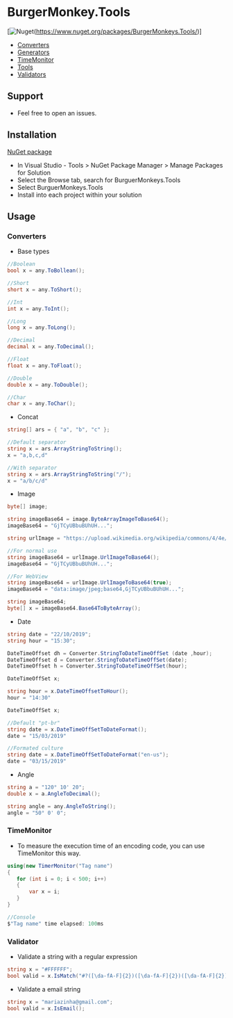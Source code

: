 # BurgerMonkey.Tools

[![Nuget](https://img.shields.io/nuget/v/BurgerMonkeys.Tools)(https://www.nuget.org/packages/BurgerMonkeys.Tools/)]

- [Converters](#converters)
- [Generators](#generators)
- [TimeMonitor](#timemonitor)
- [Tools](#tools)
- [Validators](#validator)

## Support

* Feel free to open an issues.

## Installation

[NuGet package](https://www.nuget.org/packages/BurgerMonkeys.Tools/)

* In Visual Studio - Tools > NuGet Package Manager > Manage Packages for Solution
* Select the Browse tab, search for BurguerMonkeys.Tools
* Select BurguerMonkeys.Tools
* Install into each project within your solution

## Usage

### Converters
- Base types

```csharp
//Boolean
bool x = any.ToBollean(); 

//Short
short x = any.ToShort();

//Int
int x = any.ToInt();

//Long
long x = any.ToLong();

//Decimal
decimal x = any.ToDecimal();

//Float
float x = any.ToFloat();

//Double
double x = any.ToDouble();

//Char
char x = any.ToChar();
```

- Concat
```csharp
string[] ars = { "a", "b", "c" };

//Default separator
string x = ars.ArrayStringToString();
x = "a,b,c,d"

//With separator
string x = ars.ArrayStringToString("/");
x = "a/b/c/d"
```
- Image

```csharp
byte[] image;

string imageBase64 = image.ByteArrayImageToBase64();
imageBase64 = "GjTCyUBbuBUhUH...";
```

```csharp
string urlImage = "https://upload.wikimedia.org/wikipedia/commons/4/4e/Macaca_nigra_self-portrait_large.jpg";

//For normal use
string imageBase64 = urlImage.UrlImageToBase64();
imageBase64 = "GjTCyUBbuBUhUH...";

//For WebView
string imageBase64 = urlImage.UrlImageToBase64(true);
imageBase64 = "data:image/jpeg;base64,GjTCyUBbuBUhUH...";
```
```csharp
string imageBase64;
byte[] x = imageBase64.Base64ToByteArray();
```
- Date

```csharp
string date = "22/10/2019";
string hour = "15:30";

DateTimeOffset dh = Converter.StringToDateTimeOffSet (date ,hour);
DateTimeOffset d = Converter.StringToDateTimeOffSet(date);
DateTimeOffset h = Converter.StringToDateTimeOffSet(hour);
```

```csharp
DateTimeOffSet x;

string hour = x.DateTimeOffsetToHour();
hour = "14:30"
```

```csharp
DateTimeOffSet x;

//Default "pt-br"
string date = x.DateTimeOffSetToDateFormat();
date = "15/03/2019"

//Formated culture
string date = x.DateTimeOffSetToDateFormat("en-us");
date = "03/15/2019"
```
- Angle
```csharp
string a = "120° 10' 20";
double x = a.AngleToDecimal(); 
```

```csharp
string angle = any.AngleToString();
angle = "50° 0' 0";
```

### TimeMonitor
- To measure the execution time of an encoding code, you can use TimeMonitor this way.
```csharp
using(new TimerMonitor("Tag name")
{
   for (int i = 0; i < 500; i++)
   {
       var x = i;
   }
}

//Console
$"Tag name" time elapsed: 100ms
```

### Validator
- Validate a string with a regular expression
```csharp
string x = "#FFFFFF";
bool valid = x.IsMatch("#?([\da-fA-F]{2})([\da-fA-F]{2})([\da-fA-F]{2})");
```

- Validate a email string
```csharp
string x = "mariazinha@gmail.com";
bool valid = x.IsEmail();
```
